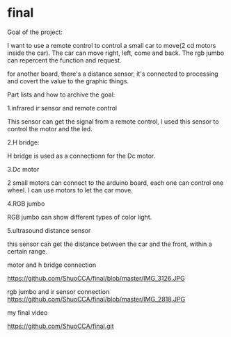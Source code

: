 # final


Goal of the project:


I want to use a remote control to control a small car to move(2 cd motors inside the car). The car can move right, left, come and back. The rgb jumbo can repercent the function and request. 

for another board, there's a distance sensor, it's connected to processing and covert the value to the graphic things.


Part lists and how to archive the goal:


1.infrared ir sensor and remote control

This sensor can get the signal from a remote control, I used this sensor to control the motor and the led.



2.H bridge:

H bridge is used as a connectionn  for the Dc motor. 


3.Dc  motor

2 small motors can connect to the arduino board, each one can control one wheel. I can use motors to let the car move.


4.RGB jumbo

RGB jumbo can show different types of color light. 


5.ultrasound distance sensor

this sensor can get the distance between the car and the front, within a certain range.



motor and h bridge connection

https://github.com/ShuoCCA/final/blob/master/IMG_3126.JPG

rgb jumbo and ir sensor connection
https://github.com/ShuoCCA/final/blob/master/IMG_2818.JPG




my final video

https://github.com/ShuoCCA/final.git

